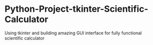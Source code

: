 # Python-Project-tkinter-Scientific-Calculator
Using tkinter and building amazing GUI interface for fully functional scientific calculator

